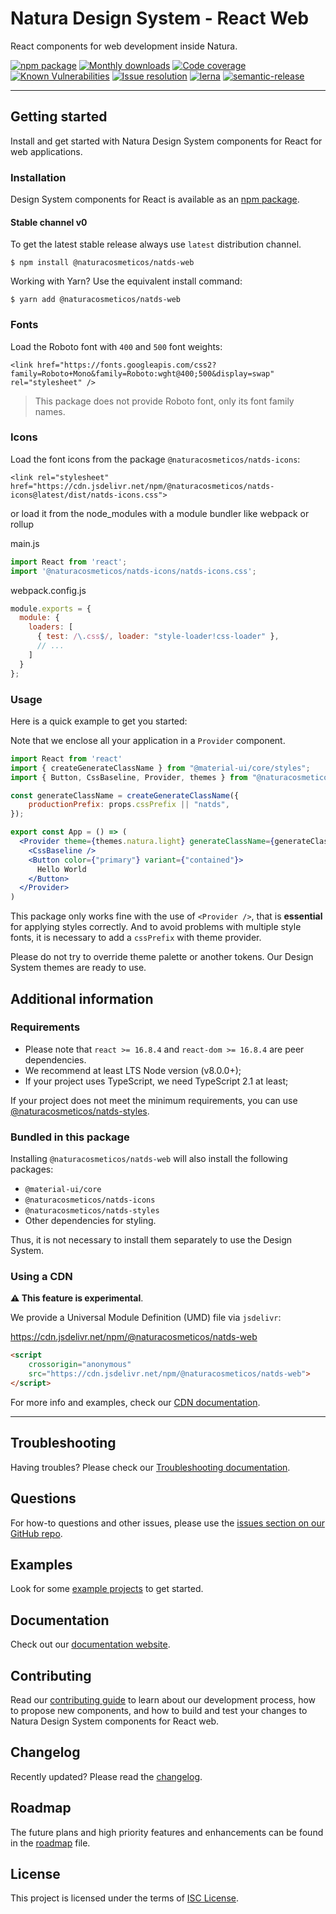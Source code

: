 # Natura Design System - React Web

React components for web development inside Natura.

[![npm package](https://img.shields.io/npm/v/@naturacosmeticos/natds-web/latest.svg)](https://www.npmjs.com/package/@naturacosmeticos/natds-web)
[![Monthly downloads](https://img.shields.io/npm/dm/@naturacosmeticos/natds-web.svg)](https://www.npmjs.com/package/@naturacosmeticos/natds-web)
[![Code coverage](https://img.shields.io/codecov/c/github/natura-cosmeticos/natds-js/main.svg)](https://codecov.io/gh/natura-cosmeticos/natds-js/branch/main)
[![Known Vulnerabilities](https://snyk.io/test/github/natura-cosmeticos/natds-js/badge.svg?targetFile=packages/web/package.json)](https://snyk.io/test/github/natura-cosmeticos/natds-js?targetFile=package.json)
[![Issue resolution](https://isitmaintained.com/badge/resolution/natura-cosmeticos/natds-js.svg)](https://isitmaintained.com/project/natura-cosmeticos/natds-js)
[![lerna](https://img.shields.io/badge/maintained%20with-lerna-cc00ff.svg)](https://lerna.js.org/)
[![semantic-release](https://img.shields.io/badge/%20%20%F0%9F%93%A6%F0%9F%9A%80-semantic--release-e10079.svg)](https://github.com/semantic-release/semantic-release)

---

## Getting started

Install and get started with Natura Design System components for React for web applications.

### Installation

Design System components for React is available as an [npm package](https://www.npmjs.com/package/@naturacosmeticos/natds-web).

#### Stable channel v0

To get the latest stable release always use `latest` distribution channel.

```shell script
$ npm install @naturacosmeticos/natds-web
```

Working with Yarn? Use the equivalent install command:

```shell script
$ yarn add @naturacosmeticos/natds-web
```

### Fonts

Load the Roboto font with `400` and `500` font weights:

`<link href="https://fonts.googleapis.com/css2?family=Roboto+Mono&family=Roboto:wght@400;500&display=swap" rel="stylesheet" />`

> This package does not provide Roboto font, only its font family names.

### Icons

Load the font icons from the package `@naturacosmeticos/natds-icons`:

`<link rel="stylesheet" href="https://cdn.jsdelivr.net/npm/@naturacosmeticos/natds-icons@latest/dist/natds-icons.css">`

or load it from the node_modules with a module bundler like webpack or rollup

main.js

```javascript
import React from 'react';
import '@naturacosmeticos/natds-icons/natds-icons.css';
```

webpack.config.js

```javascript
module.exports = {
  module: {
    loaders: [
      { test: /\.css$/, loader: "style-loader!css-loader" },
      // ...
    ]
  }
};
```

### Usage

Here is a quick example to get you started:

Note that we enclose all your application in a `Provider` component.

```jsx
import React from 'react'
import { createGenerateClassName } from "@material-ui/core/styles";
import { Button, CssBaseline, Provider, themes } from "@naturacosmeticos/natds-web";

const generateClassName = createGenerateClassName({
    productionPrefix: props.cssPrefix || "natds",
});

export const App = () => (
  <Provider theme={themes.natura.light} generateClassName={generateClassName}>
    <CssBaseline />
    <Button color={"primary"} variant={"contained"}>
      Hello World
    </Button>
  </Provider>
)
```

This package only works fine with the use of `<Provider />`, that is **essential** for applying styles correctly. And to avoid problems with multiple style fonts, it is necessary to add a `cssPrefix` with theme provider.

Please do not try to override theme palette or another tokens. Our Design System themes are ready to use.

## Additional information

### Requirements

- Please note that `react >= 16.8.4` and `react-dom >= 16.8.4` are peer dependencies.
- We recommend at least LTS Node version (v8.0.0+);
- If your project uses TypeScript, we need TypeScript 2.1 at least;

If your project does not meet the minimum requirements, you can use [@naturacosmeticos/natds-styles](../styles/README.md).

### Bundled in this package

Installing `@naturacosmeticos/natds-web` will also install the following packages:

- `@material-ui/core`
- `@naturacosmeticos/natds-icons`
- `@naturacosmeticos/natds-styles`
- Other dependencies for styling.

Thus, it is not necessary to install them separately to use the Design System.

### Using a CDN

**⚠️ This feature is experimental**.

We provide a Universal Module Definition (UMD) file via `jsdelivr`:

https://cdn.jsdelivr.net/npm/@naturacosmeticos/natds-web

```html
<script
    crossorigin="anonymous"
    src="https://cdn.jsdelivr.net/npm/@naturacosmeticos/natds-web">
</script>
```

For more info and examples, check our [CDN documentation](./docs/using-cdn.md).

---

## Troubleshooting

Having troubles? Please check our [Troubleshooting documentation](../../TROUBLESHOOTING.md).

## Questions

For how-to questions and other issues, please use the [issues section on our GitHub repo](https://github.com/natura-cosmeticos/natds-js/issues).

## Examples

Look for some [example projects](https://github.com/natura-cosmeticos/natds-js/tree/main/examples) to get started.

## Documentation

Check out our [documentation website](http://storybook-web.natura.com.br/).

## Contributing

Read our [contributing guide](../../CONTRIBUTING.md) to learn about our development process, how to propose new components,
and how to build and test your changes to Natura Design System components for React web.

## Changelog

Recently updated? Please read the [changelog](./CHANGELOG.md).

## Roadmap

The future plans and high priority features and enhancements can be found in the [roadmap](../../docs/tech-roadmap.md) file.

## License

This project is licensed under the terms of [ISC License](../../LICENSE).
